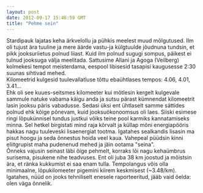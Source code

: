 ```yaml
---
layout: post
date: 2012-09-17 15:46:59 GMT
title: "Pehme sein"
---
```

&#13;
<p>Stardipauk lajatas keha ärkvelollu ja pühkis meelest muud mõlgutused. Ilm oli tujust ära tuuline ja mere äärde vastu-ja külgtuulde jõudnuna tundsin, et pikk jooksuriietus polnud liiast. Kuid ilm polnud sugugi sompus, päikest ei tulnud jooksuga välja meelitada. Sattusime Allani ja Agoga (Veilberg) kolmekesi tempot meisterdama, eespool libisesid tasapisi kaugusesse 2:30 suunas sihtivad mehed. <br />Kilomeetrid kulgesid tuulevallatluse tõttu ebaühtlases tempos: 4.06, 4.01, 3.41...<br />Ehk oli see kuues-seitsmes kilomeeter kui mõtlesin kergelt kulgevale sammule natuke vabama käigu anda ja sutsu pärast kümnendat kilomeetrit lasin jooksu päris vabadusse. Sedasi üksi ent ühtlaselt samme sättides polnud ehk kõige põnevam, kuid jooksuökonoomsus oli laes. Siiski esimese ringi lõpukünnisel tundus justkui võiks teine pool karmiks kannatamiseks minna. Sel hetkel birgistati mind raja kõrvalt ja küllap mõni energiapööris hakkas nagu tuuleveski lisaenergiat tootma. Igatahes sealkandis lisasin ma pisut hoogu ja seda õnnestus hoida veel kaua. Vahepeal püüdsin kinni eliitgrupist maha pudenenud mehed ja jäin ootama "seina". <br />Õnneks vajusin seinast läbi õige pehmelt, korraks lõi nagu kehaümbrus surisema, pisukene nihe teadvuses. Ent oli juba 38 km joostud ja mõistsin ära, et ränka kukkumist ei saa enam tulla. Tempolangus võis olla minimaalne, lõpukilomeeter pigemini kiirem keskmisest (~3.48/km). <br />Igatahes, nüüd on jooks tehniliselt enesele raporteeritud, jääb vaid öelda: olen väga õnnelik.</p>&#13;
 
